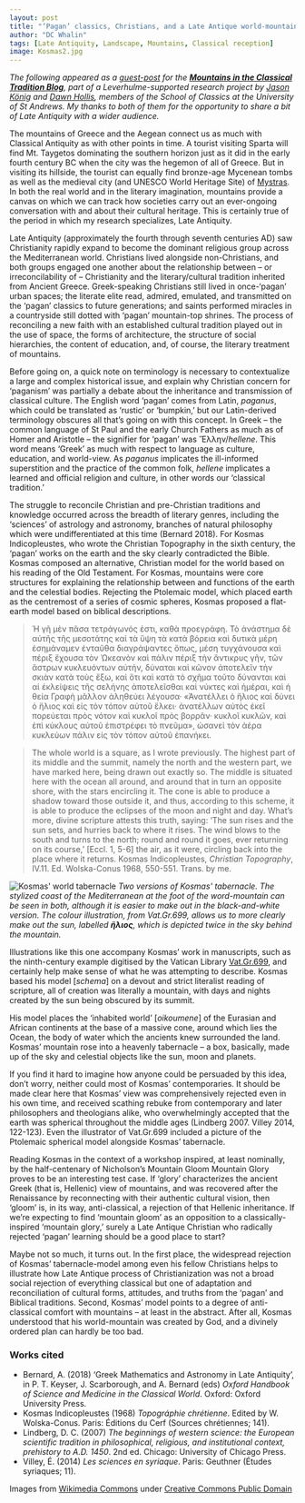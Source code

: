 ```yaml
---
layout: post
title: "‘Pagan’ classics, Christians, and a Late Antique world-mountain"
author: "DC Whalin"
tags: [Late Antiquity, Landscape, Mountains, Classical reception]
image: Kosmas2.jpg
---
```


*The following appeared as a [guest-post](https://mountains.wp.st-andrews.ac.uk/2020/03/26/pagan-classics-christians-and-a-late-antique-world-mountain/) for the [**Mountains in the Classical Tradition Blog**](http://mountains.wp.st-andrews.ac.uk/), part of a Leverhulme-supported research project by [Jason König](https://www.st-andrews.ac.uk/classics/people/jpk3/) and [Dawn Hollis](https://www.st-andrews.ac.uk/classics/people/dljw/), members of the School of Classics at the University of St Andrews. My thanks to both of them for the opportunity to share a bit of Late Antiquity with a wider audience.*

The mountains of Greece and the Aegean connect us as much with Classical Antiquity as with other points in time. A tourist visiting Sparta will find Mt. Taygetos dominating the southern horizon just as it did in the early fourth century BC when the city was the hegemon of all of Greece. But in visiting its hillside, the tourist can equally find bronze-age Mycenean tombs as well as the medieval city (and UNESCO World Heritage Site) of [Mystras](https://whc.unesco.org/en/list/511/). In both the real world and in the literary imagination, mountains provide a canvas on which we can track how societies carry out an ever-ongoing conversation with and about their cultural heritage. This is certainly true of the period in which my research specializes, Late Antiquity.

Late Antiquity (approximately the fourth through seventh centuries AD) saw Christianity rapidly expand to become the dominant religious group across the Mediterranean world. Christians lived alongside non-Christians, and both groups engaged one another about the relationship between – or irreconcilability of – Christianity and the literary/cultural tradition inherited from Ancient Greece. Greek-speaking Christians still lived in once-‘pagan’ urban spaces; the literate elite read, admired, emulated, and transmitted on the ‘pagan’ classics to future generations; and saints performed miracles in a countryside still dotted with ‘pagan’ mountain-top shrines. The process of reconciling a new faith with an established cultural tradition played out in the use of space, the forms of architecture, the structure of social hierarchies, the content of education, and, of course, the literary treatment of mountains.

Before going on, a quick note on terminology is necessary to contextualize a large and complex historical issue, and explain why Christian concern for ‘paganism’ was partially a debate about the inheritance and transmission of classical culture. The English word ‘pagan’ comes from Latin, *paganus*, which could be translated as ‘rustic’ or ‘bumpkin,’ but our Latin-derived terminology obscures all that’s going on with this concept. In Greek – the common language of St Paul and the early Church Fathers as much as of Homer and Aristotle – the signifier for ‘pagan’ was Ἕλλην/*hellene*. This word means ‘Greek’ as much with respect to language as culture, education, and world-view. As *paganus* implicates the ill-informed superstition and the practice of the common folk, *hellene* implicates a learned and official religion and culture, in other words our ‘classical tradition.’ 

The struggle to reconcile Christian and pre-Christian traditions and knowledge occurred across the breadth of literary genres, including the ‘sciences’ of astrology and astronomy, branches of natural philosophy which were undifferentiated at this time (Bernard 2018). For Kosmas Indicopleustes, who wrote the Christian Topography in the sixth century, the ‘pagan’ works on the earth and the sky clearly contradicted the Bible. Kosmas composed an alternative, Christian model for the world based on his reading of the Old Testament. For Kosmas, mountains were core structures for explaining the relationship between and functions of the earth and the celestial bodies. Rejecting the Ptolemaic model, which placed earth as the centremost of a series of cosmic spheres, Kosmas proposed a flat-earth model based on biblical descriptions.

>Ἡ γῆ μὲν πᾶσα τετράγωνός ἐστι, καθὰ προεγράφη. Τὸ ἀνάστημα δὲ αὐτῆς τῆς μεσοτάτης καὶ τὰ ὕψη τὰ κατὰ βόρεια καὶ δυτικὰ μέρη ἐσημάναμεν ἐνταῦθα διαγράψαντες ὅπως, μέση τυγχάνουσα καὶ πέριξ ἔχουσα τὸν Ὠκεανὸν καὶ πάλιν πέριξ τὴν ἄντικρυς γῆν, τῶν ἄστρων κυκλευόντων αὐτήν, δύναται καὶ κῶνον ἀποτελεῖν τὴν σκιὰν κατὰ τοὺς ἔξω, καὶ ὅτι καὶ κατὰ τὸ σχῆμα τοῦτο δύνανται καὶ αἱ ἐκλείψεις τῆς σελήνης ἀποτελεῖσθαι καὶ νύκτες καὶ ἡμέραι, καὶ ἡ θεία Γραφὴ μᾶλλον ἀληθεύει λέγουσα· «Ἀνατέλλει ὁ ἥλιος καὶ δύνει ὁ ἥλιος καὶ εἰς τὸν τόπον αὐτοῦ ἕλκει· ἀνατέλλων αὐτὸς ἐκεῖ πορεύεται πρὸς νότον καὶ κυκλοῖ πρὸς βορρᾶν· κυκλοῖ κυκλῶν, καὶ ἐπὶ κύκλους αὐτοῦ ἐπιστρέφει τὸ πνεῦμα», ὡσανεὶ τὸν ἀέρα κυκλεύων πάλιν εἰς τὸν τόπον αὐτοῦ ἐπανήκει.

>The whole world is a square, as I wrote previously. The highest part of its middle and the summit, namely the north and the western part, we have marked here, being drawn out exactly so. The middle is situated here with the ocean all around, and around that in turn an opposite shore, with the stars encircling it. The cone is able to produce a shadow toward those outside it, and thus, according to this scheme, it is able to produce the eclipses of the moon and night and day. What’s more, divine scripture attests this truth, saying: ‘The sun rises and the sun sets, and hurries back to where it rises. The wind blows to the south and turns to the north; round and round it goes, ever returning on its course,’ [Eccl. 1, 5-6] the air, as it were, circling back into the place where it returns. Kosmas Indicopleustes, *Christian Topography*, IV.11. Ed. Wolska-Conus 1968, 550-551. Trans. by me.

![Kosmas' world tabernacle](http://douglaswhalin.github.io/assets/img/Kosmas3.png)
*Two versions of Kosmas' tabernacle. The stylized coast of the Mediterranean at the foot of the word-mountain can be seen in both, although it is easier to make out in the black-and-white version. The colour illustration, from Vat.Gr.699, allows us to more clearly make out the sun, labelled **ἥλιος**, which is depicted twice in the sky behind the mountain.*

Illustrations like this one accompany Kosmas’ work in manuscripts, such as the ninth-century example digitised by the Vatican Library [Vat.Gr.699](https://digi.vatlib.it/view/MSS_Vat.gr.699), and certainly help make sense of what he was attempting to describe. Kosmas based his model [*schema*] on a devout and strict literalist reading of scripture, all of creation was literally a mountain, with days and nights created by the sun being obscured by its summit. 

His model places the ‘inhabited world’ [*oikoumene*] of the Eurasian and African continents at the base of a massive cone, around which lies the Ocean, the body of water which the ancients knew surrounded the land. Kosmas’ mountain rose into a heavenly tabernacle – a box, basically, made up of the sky and celestial objects like the sun, moon and planets. 

If you find it hard to imagine how anyone could be persuaded by this idea, don’t worry, neither could most of Kosmas’ contemporaries. It should be made clear here that Kosmas’ view was comprehensively rejected even in his own time, and received scathing rebuke from contemporary and later philosophers and theologians alike, who overwhelmingly accepted that the earth was spherical throughout the middle ages (Lindberg 2007. Villey 2014, 122-123). Even the illustrator of Vat.Gr.699 included a picture of the Ptolemaic spherical model alongside Kosmas’ tabernacle.

Reading Kosmas in the context of a workshop inspired, at least nominally, by the half-centenary of Nicholson’s Mountain Gloom Mountain Glory proves to be an interesting test case. If ‘glory’ characterizes the ancient Greek (that is, Hellenic) view of mountains, and was recovered after the Renaissance by reconnecting with their authentic cultural vision, then ‘gloom’ is, in its way, anti-classical, a rejection of that Hellenic inheritance. If we’re expecting to find ‘mountain gloom’ as an opposition to a classically-inspired ‘mountain glory,’ surely a Late Antique Christian who radically rejected ‘pagan’ learning should be a good place to start? 

Maybe not so much, it turns out. In the first place, the widespread rejection of Kosmas’ tabernacle-model among even his fellow Christians helps to illustrate how Late Antique process of Christianization was not a broad social rejection of everything classical but one of adaptation and reconciliation of cultural forms, attitudes, and truths from the ‘pagan’ and Biblical traditions. Second, Kosmas’ model points to a degree of anti-classical comfort with mountains – at least in the abstract. After all, Kosmas understood that his world-mountain was created by God, and a divinely ordered plan can hardly be too bad. 

### Works cited
- Bernard, A. (2018) ‘Greek Mathematics and Astronomy in Late Antiquity’, in P. T. Keyser, J. Scarborough, and A. Bernard (eds) *Oxford Handbook of Science and Medicine in the Classical World*. Oxford: Oxford University Press.
- Kosmas Indicopleustes (1968) *Topográphie chrétienne*. Edited by W. Wolska-Conus. Paris: Éditions du Cerf (Sources chrétiennes; 141).
- Lindberg, D. C. (2007) *The beginnings of western science: the European scientific tradition in philosophical, religious, and institutional context, prehistory to A.D. 1450*. 2nd ed. Chicago: University of Chicago Press.
- Villey, É. (2014) *Les sciences en syriaque*. Paris: Geuthner (Études syriaques; 11).

Images from [Wikimedia Commons](https://commons.wikimedia.org/wiki/Category:Cosmas_Indicopleustes) under [Creative Commons Public Domain](https://creativecommons.org/publicdomain/zero/1.0/)

